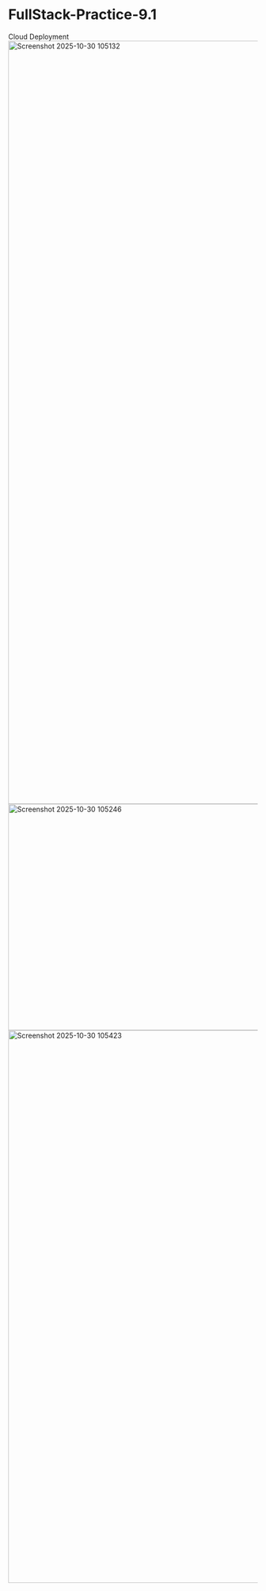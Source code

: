 # FullStack-Practice-9.1
Cloud Deployment
<img width="2508" height="1538" alt="Screenshot 2025-10-30 105132" src="https://github.com/user-attachments/assets/45b663a4-0f7c-45ef-8ad5-589ff8e2c863" />
<img width="1214" height="456" alt="Screenshot 2025-10-30 105246" src="https://github.com/user-attachments/assets/11cf6355-2b34-40b4-83d2-56b52a3504f2" />
<img width="1913" height="1114" alt="Screenshot 2025-10-30 105423" src="https://github.com/user-attachments/assets/51ec466b-4291-4b51-b11a-a6b90cfce003" />
